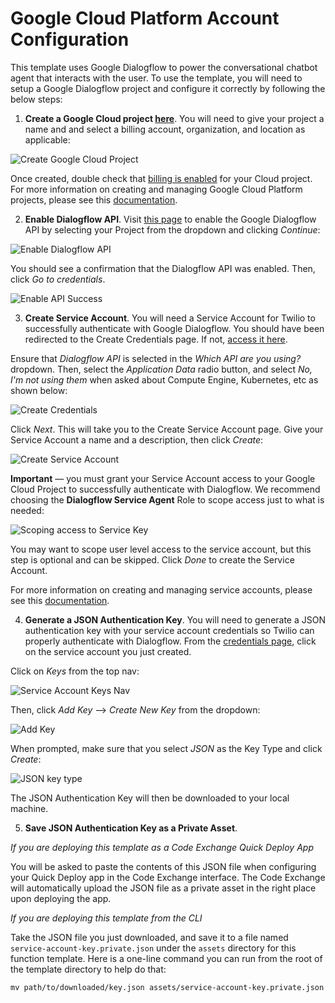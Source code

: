 # Google Cloud Platform Account Configuration

This template uses Google Dialogflow to power the conversational chatbot agent that interacts with the user. To use the template, you will need to setup a Google Dialogflow project and configure it correctly by following the below steps: 
1. **Create a Google Cloud project [here](https://console.cloud.google.com/projectcreate?previousPage=%2Fprojectselector2%2Fhome%2Fdashboard%3F_ga%3D2.179814308.187099110.1621977491-2130497986.1615817714)**. You will need to give your project a name and and select a billing account, organization, and location as applicable: 

![Create Google Cloud Project](https://user-images.githubusercontent.com/4605360/120536608-27330600-c399-11eb-95cc-c82e6fe874a4.png)

 Once created, double check that [billing is enabled](https://cloud.google.com/billing/docs/how-to/modify-project) for your Cloud project. For more information on creating and managing Google Cloud Platform projects, please see this [documentation](https://cloud.google.com/resource-manager/docs/creating-managing-projects).

2. **Enable Dialogflow API**. Visit [this page](https://console.cloud.google.com/flows/enableapi?apiid=dialogflow.googleapis.com) to enable the Google Dialogflow API by selecting your Project from the dropdown and clicking *Continue*:

![Enable Dialogflow API](https://user-images.githubusercontent.com/4605360/120537788-8f361c00-c39a-11eb-9e2b-af3293d135ae.png)

You should see a confirmation that the Dialogflow API was enabled. Then, click *Go to credentials*.

![Enable API Success](https://user-images.githubusercontent.com/4605360/120538437-5c405800-c39b-11eb-9a7a-0739cd1364c1.png)

3. **Create Service Account**. You will need a Service Account for Twilio to successfully authenticate with Google Dialogflow. You should have been redirected to the Create Credentials page. If not, [access it here](https://console.cloud.google.com/apis/credentials/wizard?api=dialogflow.googleapis.com).

Ensure that *Dialogflow API* is selected in the *Which API are you using?* dropdown. Then, select the *Application Data* radio button, and select *No, I'm not using them* when asked about Compute Engine, Kubernetes, etc as shown below:

![Create Credentials](https://user-images.githubusercontent.com/4605360/120538789-ca851a80-c39b-11eb-940f-683e4173aceb.png)

 Click *Next*. This will take you to the Create Service Account page. Give your Service Account a name and a description, then click *Create*:

 ![Create Service Account](https://user-images.githubusercontent.com/4605360/120539852-dfae7900-c39c-11eb-8c0a-a7953671419a.png)

**Important** — you must grant your Service Account access to your Google Cloud Project to successfully authenticate with Dialogflow. We recommend choosing the **Dialogflow Service Agent** Role to scope access just to what is needed:

![Scoping access to Service Key](https://user-images.githubusercontent.com/4605360/121431793-b65a9380-c92e-11eb-8834-0c11ce1e49b3.png)


You may want to scope user level access to the service account, but this step is optional and can be skipped. Click *Done* to create the Service Account. 

For more information on creating and managing service accounts, please see this [documentation](https://cloud.google.com/iam/docs/creating-managing-service-accounts).

4. **Generate a JSON Authentication Key**. You will need to generate a JSON authentication key with your service account credentials so Twilio can properly authenticate with Dialogflow. From the [credentials page](https://console.cloud.google.com/apis/credentials), click on the service account you just created. 

Click on *Keys* from the top nav:

![Service Account Keys Nav](https://user-images.githubusercontent.com/4605360/120540827-f903f500-c39d-11eb-9cbe-805b95d82831.png)

Then, click *Add Key* --> *Create New Key* from the dropdown:

![Add Key](https://user-images.githubusercontent.com/4605360/120540973-218bef00-c39e-11eb-83d1-77db93a351ae.png)

When prompted, make sure that you select *JSON* as the Key Type and click *Create*:

![JSON key type](https://user-images.githubusercontent.com/4605360/120541142-5dbf4f80-c39e-11eb-8ec2-6df52eef2be4.png)

The JSON Authentication Key will then be downloaded to your local machine.

5. **Save JSON Authentication Key as a Private Asset**. 

_If you are deploying this template as a Code Exchange Quick Deploy App_

You will be asked to paste the contents of this JSON file when configuring your Quick Deploy app in the Code Exchange interface. The Code Exchange will automatically upload the JSON file as a private asset in the right place upon deploying the app.

_If you are deploying this template from the CLI_

Take the JSON file you just downloaded, and save it to a file named `service-account-key.private.json` under the `assets` directory for this function template. Here is a one-line command you can run from the root of the template directory to help do that:

```
mv path/to/downloaded/key.json assets/service-account-key.private.json
```
